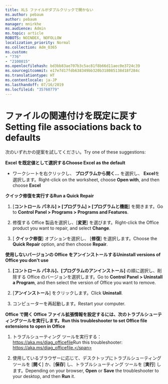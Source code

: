 ```yaml
---
title: XLS ファイルがダブルクリックで開かない
ms.author: pebaum
author: pebaum
manager: mnirkhe
ms.audience: Admin
ms.topic: article
ROBOTS: NOINDEX, NOFOLLOW
localization_priority: Normal
ms.collection: Adm_O365
ms.custom:
- "776"
- "2100015"
ms.openlocfilehash: bd3bb83ae707b3c5ac81f8b66d11aec0e3724c39
ms.sourcegitcommit: e17e7d17fdb638349bb320b318085138d18f284c
ms.translationtype: HT
ms.contentlocale: ja-JP
ms.lasthandoff: 07/16/2019
ms.locfileid: "35760779"
---
```

# <a name="setting-file-associations-back-to-defaults"></a><span data-ttu-id="96c3b-102">ファイルの関連付けを既定に戻す</span><span class="sxs-lookup"><span data-stu-id="96c3b-102">Setting file associations back to defaults</span></span>

<span data-ttu-id="96c3b-103">次のいずれかの提案を試してください。</span><span class="sxs-lookup"><span data-stu-id="96c3b-103">Try one of these suggestions:</span></span>

<span data-ttu-id="96c3b-104">**Excel を既定値として選択する**</span><span class="sxs-lookup"><span data-stu-id="96c3b-104">**Choose Excel as the default**</span></span>

* <span data-ttu-id="96c3b-105">ワークシートを右クリックし、 **プログラムから開く...** を選択し、 **Excel**を選択します。</span><span class="sxs-lookup"><span data-stu-id="96c3b-105">Right-click on the worksheet, choose **Open with**, and then choose **Excel**</span></span>

<span data-ttu-id="96c3b-106">**クイック修復を実行する**</span><span class="sxs-lookup"><span data-stu-id="96c3b-106">**Run a Quick Repair**</span></span>

1. <span data-ttu-id="96c3b-107">[**コントロール パネル] > [プログラム] > [プログラムと機能**] を開きます。</span><span class="sxs-lookup"><span data-stu-id="96c3b-107">Go to **Control Panel > Programs > Programs and Features**.</span></span>

2. <span data-ttu-id="96c3b-108">修復する Office 製品を選択し、[**変更**] を選びます。</span><span class="sxs-lookup"><span data-stu-id="96c3b-108">Right-click the Office product you want to repair, and select **Change**.</span></span>

3. <span data-ttu-id="96c3b-109">[ **クイック修復**] オプションを選択し、 [**修復**] を選択します。</span><span class="sxs-lookup"><span data-stu-id="96c3b-109">Choose the **Quick Repair** option, and then choose **Repair**.</span></span>

<span data-ttu-id="96c3b-110">**使用しないバージョンの Office をアンインストールする**</span><span class="sxs-lookup"><span data-stu-id="96c3b-110">**Uninstall versions of Office you don't use**</span></span>

1. <span data-ttu-id="96c3b-111">**[コントロール パネル]、[プログラムのアンインストール]** の順に選択し、削除する Office のバージョンを選択します。</span><span class="sxs-lookup"><span data-stu-id="96c3b-111">Go to **Control Panel > Uninstall a Program**, and then select the version of Office you want to remove.</span></span>

2. <span data-ttu-id="96c3b-112">[**アンインストール**] をクリックします。</span><span class="sxs-lookup"><span data-stu-id="96c3b-112">Click **Uninstall**.</span></span>

3. <span data-ttu-id="96c3b-113">コンピューターを再起動します。</span><span class="sxs-lookup"><span data-stu-id="96c3b-113">Restart your computer.</span></span>

<span data-ttu-id="96c3b-114">**Office で開く Office ファイル拡張情報を設定するには、次のトラブルシューティングツールを実行します。**</span><span class="sxs-lookup"><span data-stu-id="96c3b-114">**Run this troubleshooter to set Office file extensions to open in Office**</span></span>

1. <span data-ttu-id="96c3b-115">トラブルシューティング ツールを実行する： https://aka.ms/diag_officefile</span><span class="sxs-lookup"><span data-stu-id="96c3b-115">Run this troubleshooter: https://aka.ms/diag_officefile.</span></span>

2. <span data-ttu-id="96c3b-116">使用しているブラウザーに応じて、デスクトップにトラブルシューティング ツールを [**開く**] か、[**保存**] し、トラブルシューティング ツールを [**実行**] します。</span><span class="sxs-lookup"><span data-stu-id="96c3b-116">Depending on your browser, **Open** or **Save** the troubleshooter to your desktop, and then **Run** it.</span></span>
